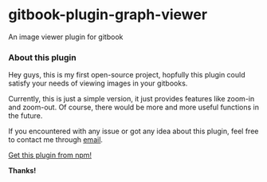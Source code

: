 # gitbook-plugin-graph-viewer
An image viewer plugin for gitbook

### About this plugin
Hey guys, this is my first open-source project, hopfully this plugin could satisfy your needs of viewing images in your gitbooks.

Currently, this is just a simple version, it just provides features like zoom-in and zoom-out. Of course, there would be more and more useful functions in the future.

If you encountered with any issue or got any idea about this plugin, feel free to contact me through [email](mailto:wang@zichen.tech).

[Get this plugin from npm!](https://www.npmjs.com/package/gitbook-plugin-graph-viewer)

**Thanks!**
